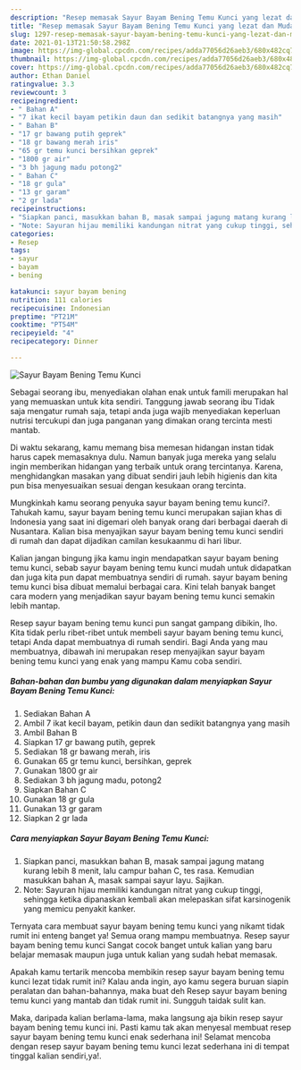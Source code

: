 ```yaml
---
description: "Resep memasak Sayur Bayam Bening Temu Kunci yang lezat dan Mudah Dibuat"
title: "Resep memasak Sayur Bayam Bening Temu Kunci yang lezat dan Mudah Dibuat"
slug: 1297-resep-memasak-sayur-bayam-bening-temu-kunci-yang-lezat-dan-mudah-dibuat
date: 2021-01-13T21:50:58.298Z
image: https://img-global.cpcdn.com/recipes/adda77056d26aeb3/680x482cq70/sayur-bayam-bening-temu-kunci-foto-resep-utama.jpg
thumbnail: https://img-global.cpcdn.com/recipes/adda77056d26aeb3/680x482cq70/sayur-bayam-bening-temu-kunci-foto-resep-utama.jpg
cover: https://img-global.cpcdn.com/recipes/adda77056d26aeb3/680x482cq70/sayur-bayam-bening-temu-kunci-foto-resep-utama.jpg
author: Ethan Daniel
ratingvalue: 3.3
reviewcount: 3
recipeingredient:
- " Bahan A"
- "7 ikat kecil bayam petikin daun dan sedikit batangnya yang masih"
- " Bahan B"
- "17 gr bawang putih geprek"
- "18 gr bawang merah iris"
- "65 gr temu kunci bersihkan geprek"
- "1800 gr air"
- "3 bh jagung madu potong2"
- " Bahan C"
- "18 gr gula"
- "13 gr garam"
- "2 gr lada"
recipeinstructions:
- "Siapkan panci, masukkan bahan B, masak sampai jagung matang kurang lebih 8 menit, lalu campur bahan C, tes rasa. Kemudian masukkan bahan A, masak sampai sayur layu. Sajikan."
- "Note: Sayuran hijau memiliki kandungan nitrat yang cukup tinggi, sehingga ketika dipanaskan kembali akan melepaskan sifat karsinogenik yang memicu penyakit kanker."
categories:
- Resep
tags:
- sayur
- bayam
- bening

katakunci: sayur bayam bening 
nutrition: 111 calories
recipecuisine: Indonesian
preptime: "PT21M"
cooktime: "PT54M"
recipeyield: "4"
recipecategory: Dinner

---
```



![Sayur Bayam Bening Temu Kunci](https://img-global.cpcdn.com/recipes/adda77056d26aeb3/680x482cq70/sayur-bayam-bening-temu-kunci-foto-resep-utama.jpg)

Sebagai seorang ibu, menyediakan olahan enak untuk famili merupakan hal yang memuaskan untuk kita sendiri. Tanggung jawab seorang ibu Tidak saja mengatur rumah saja, tetapi anda juga wajib menyediakan keperluan nutrisi tercukupi dan juga panganan yang dimakan orang tercinta mesti mantab.

Di waktu  sekarang, kamu memang bisa memesan hidangan instan tidak harus capek memasaknya dulu. Namun banyak juga mereka yang selalu ingin memberikan hidangan yang terbaik untuk orang tercintanya. Karena, menghidangkan masakan yang dibuat sendiri jauh lebih higienis dan kita pun bisa menyesuaikan sesuai dengan kesukaan orang tercinta. 



Mungkinkah kamu seorang penyuka sayur bayam bening temu kunci?. Tahukah kamu, sayur bayam bening temu kunci merupakan sajian khas di Indonesia yang saat ini digemari oleh banyak orang dari berbagai daerah di Nusantara. Kalian bisa menyajikan sayur bayam bening temu kunci sendiri di rumah dan dapat dijadikan camilan kesukaanmu di hari libur.

Kalian jangan bingung jika kamu ingin mendapatkan sayur bayam bening temu kunci, sebab sayur bayam bening temu kunci mudah untuk didapatkan dan juga kita pun dapat membuatnya sendiri di rumah. sayur bayam bening temu kunci bisa dibuat memalui berbagai cara. Kini telah banyak banget cara modern yang menjadikan sayur bayam bening temu kunci semakin lebih mantap.

Resep sayur bayam bening temu kunci pun sangat gampang dibikin, lho. Kita tidak perlu ribet-ribet untuk membeli sayur bayam bening temu kunci, tetapi Anda dapat membuatnya di rumah sendiri. Bagi Anda yang mau membuatnya, dibawah ini merupakan resep menyajikan sayur bayam bening temu kunci yang enak yang mampu Kamu coba sendiri.

<!--inarticleads1-->

##### Bahan-bahan dan bumbu yang digunakan dalam menyiapkan Sayur Bayam Bening Temu Kunci:

1. Sediakan  Bahan A
1. Ambil 7 ikat kecil bayam, petikin daun dan sedikit batangnya yang masih
1. Ambil  Bahan B
1. Siapkan 17 gr bawang putih, geprek
1. Sediakan 18 gr bawang merah, iris
1. Gunakan 65 gr temu kunci, bersihkan, geprek
1. Gunakan 1800 gr air
1. Sediakan 3 bh jagung madu, potong2
1. Siapkan  Bahan C
1. Gunakan 18 gr gula
1. Gunakan 13 gr garam
1. Siapkan 2 gr lada




<!--inarticleads2-->

##### Cara menyiapkan Sayur Bayam Bening Temu Kunci:

1. Siapkan panci, masukkan bahan B, masak sampai jagung matang kurang lebih 8 menit, lalu campur bahan C, tes rasa. Kemudian masukkan bahan A, masak sampai sayur layu. Sajikan.
1. Note: Sayuran hijau memiliki kandungan nitrat yang cukup tinggi, sehingga ketika dipanaskan kembali akan melepaskan sifat karsinogenik yang memicu penyakit kanker.




Ternyata cara membuat sayur bayam bening temu kunci yang nikamt tidak rumit ini enteng banget ya! Semua orang mampu membuatnya. Resep sayur bayam bening temu kunci Sangat cocok banget untuk kalian yang baru belajar memasak maupun juga untuk kalian yang sudah hebat memasak.

Apakah kamu tertarik mencoba membikin resep sayur bayam bening temu kunci lezat tidak rumit ini? Kalau anda ingin, ayo kamu segera buruan siapin peralatan dan bahan-bahannya, maka buat deh Resep sayur bayam bening temu kunci yang mantab dan tidak rumit ini. Sungguh taidak sulit kan. 

Maka, daripada kalian berlama-lama, maka langsung aja bikin resep sayur bayam bening temu kunci ini. Pasti kamu tak akan menyesal membuat resep sayur bayam bening temu kunci enak sederhana ini! Selamat mencoba dengan resep sayur bayam bening temu kunci lezat sederhana ini di tempat tinggal kalian sendiri,ya!.

